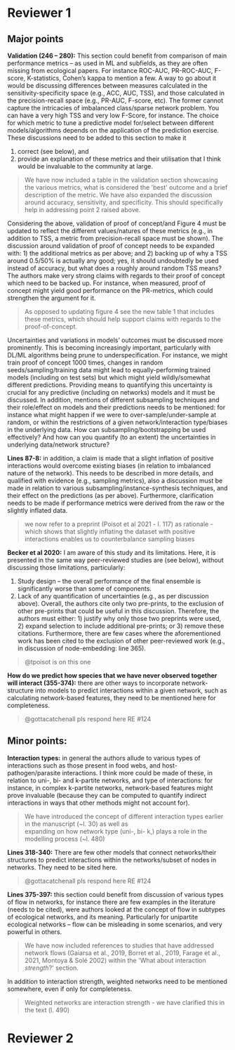 # Reviewer 1

## Major points

**Validation (246 – 280):**
This section could benefit from comparison of main performance metrics – as used in ML and 
subfields, as they are often missing from ecological papers. For instance ROC-AUC, PR-ROC-AUC, 
F-score, K-statistics, Cohen’s kappa to mention a few. A way to go about it would be discussing 
differences between measures calculated in the sensitivity-specificity space (e.g., ACC, AUC, TSS), 
and those calculated in the precision-recall space (e.g., PR-AUC, F-score, etc). The former 
cannot capture the intricacies of imbalanced class/sparse network problem. You can have a 
very high TSS and very low F-Score, for instance. The choice for which metric to tune a 
predictive model for/select between different models/algorithms depends on the application 
of the prediction exercise. These discussions need to be added to this section to make it 
1) correct (see below), and 
2) provide an explanation of these metrics and their utilisation that I think would be invaluable to the community at large.

> We have now included a table in the validation section showcasing the various metrics, 
> what is considered the 'best' outcome and a brief description of the metric. We have 
> also expanded the discussion around accuracy, sensitivity, and specificity. This should 
> specifically help in addressing point 2 raised above.

Considering the above, validation of proof of concept/and Figure 4 must be updated to 
reflect the different values/natures of these metrics (e.g., in addition to TSS, a metric 
from precision-recall space must be shown). The discussion around validation of proof of 
concept needs to be expanded with: 1) the additional metrics as per above; and 2) backing 
up of why a TSS around 0.5/50% is actually any good; yes, it should undoubtedly be used 
instead of accuracy, but what does a roughly around random TSS means? The authors make 
very strong claims with regards to their proof of concept which need to be backed up. 
For instance, when measured, proof of concept might yield good performance on the 
PR-metrics, which could strengthen the argument for it.

> As opposed to updating figure 4 see the new table 1 that includes these metrics, 
> which should help support claims with regards to the proof-of-concept. 

Uncertainties and variations in models’ outcomes must be discussed more prominently. 
This is becoming increasingly important, particularly with DL/ML algorithms being 
prune to underspecification. For instance, we might train proof of concept 1000 times, 
changes in random seeds/sampling/training data might lead to equally-performing trained 
models (including on test sets) but which might yield wildly/somewhat different 
predictions. Providing means to quantifying this uncertainty is crucial for any 
predictive (including on networks) models and it must be discussed. In addition, 
mentions of different subsampling techniques and their role/effect on models and 
their predictions needs to be mentioned: for instance what might happen if we were 
to over-sample/under-sample at random, or within the restrictions of a given 
network/interaction type/biases in the underlying data. How can subsampling/bootstrapping 
be used effectively? And how can you quantify (to an extent) the uncertainties in 
underlying data/network structure?

**Lines 87-8:** in addition, a claim is made that a slight inflation of positive 
interactions would overcome existing biases (in relation to imbalanced nature of 
the network). This needs to be described in more details, and qualified with evidence 
(e.g., sampling metrics), also a discussion must be made in relation to various 
subsampling/instance-synthesis techniques, and their effect on the predictions 
(as per above). Furthermore, clarification needs to be made if performance metrics 
were derived from the raw or the slightly inflated data.

> we now refer to a preprint (Poisot et al 2021 - l. 117) as rationale - which shows 
> that slightly inflating the dataset with positive interactions enables us to 
> counterbalance sampling biases

**Becker et al 2020:** I am aware of this study and its limitations. Here, it is 
presented in the same way peer-reviewed studies are (see below), without discussing 
those limitations, particularly:
1) Study design – the overall performance of the final ensemble is significantly worse than some 
of components.
2) Lack of any quantification of uncertainties (e.g., as per discussion above).
Overall, the authors cite only two pre-prints, to the exclusion of other pre-prints 
that could be useful in this discussion. Therefore, the authors must either: 1) justify 
why only those two preprints were used, 2) expand selection to include additional pre-prints; 
or 3) remove these citations. Furthermore, there are few cases where the aforementioned work 
has been cited to the exclusion of other peer-reviewed work (e.g., in discussion of 
node-embedding: line 365).

> @tpoisot is on this one

**How do we predict how species that we have never observed together will interact (355-374):** 
there are other ways to incorporate network-structure into models to predict interactions within 
a given network, such as calculating network-based features, they need to be mentioned here for 
completeness.

> @gottacatchenall pls respond here RE #124

## Minor points:

**Interaction types:** in general the authors allude to various types of interactions such 
as those present in food webs, and host-pathogen/parasite interactions. I think more 
could be made of these, in relation to uni-, bi- and k-partite networks, and type of 
interactions: for instance, in complex k-partite networks, network-based features 
might prove invaluable (because they can be computed to quantify indirect interactions 
in ways that other methods might not account for).

> We have introduced the concept 
> of different interaction types earlier in the manuscript (~l. 30) as well as  
> expanding on how network type (uni-, bi- k,) plays a role in the modelling 
> process (~l. 480)

**Lines 318-340:** There are few other models that connect networks/their structures 
to predict interactions within the networks/subset of nodes in networks. They need 
to be sited here.

> @gottacatchenall pls respond here RE #124

**Lines 375-397:** this section could benefit from discussion of various types of 
flow in networks, for instance there are few examples in the literature (needs to 
be cited), were authors looked at the concept of flow in subtypes of ecological 
networks, and its meaning. Particularly for unipartite ecological networks – 
flow can be misleading in some scenarios, and very powerful in others.

> We have now included references to studies that have addressed network 
> flows (Gaiarsa et al., 2019, Borret et al., 2019, Farage et al., 2021,
> Montoya & Solé 2002) within the 'What about interaction _strength_?' section.

In addition to interaction strength, weighted networks need to be mentioned 
somewhere, even if only for completeness.

> Weighted networks are interaction strength - we have clarified this in the 
> text (l. 490)

# Reviewer 2